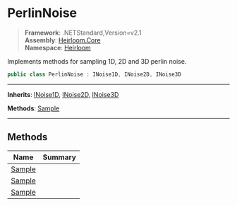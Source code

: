 # PerlinNoise

> **Framework**: .NETStandard,Version=v2.1  
> **Assembly**: [Heirloom.Core][0]  
> **Namespace**: [Heirloom][0]  

Implements methods for sampling 1D, 2D and 3D perlin noise.

```cs
public class PerlinNoise : INoise1D, INoise2D, INoise3D
```

--------------------------------------------------------------------------------

**Inherits**: [INoise1D][1], [INoise2D][2], [INoise3D][3]

**Methods**: [Sample][4]

--------------------------------------------------------------------------------

## Methods

| Name        | Summary |
|-------------|---------|
| [Sample][4] |         |
| [Sample][4] |         |
| [Sample][4] |         |

[0]: ..\Heirloom.Core.md
[1]: Heirloom.INoise1D.md
[2]: Heirloom.INoise2D.md
[3]: Heirloom.INoise3D.md
[4]: Heirloom.PerlinNoise.Sample.md
